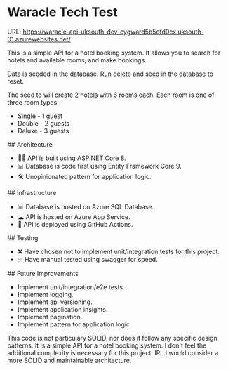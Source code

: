 # Waracle Tech Test

URL: https://waracle-api-uksouth-dev-cygward5b5efd0cx.uksouth-01.azurewebsites.net/

This is a simple API for a hotel booking system. It allows you to search for hotels and available rooms, and make bookings.

Data is seeded in the database. Run delete and seed in the database to reset.

The seed to will create 2 hotels with 6 rooms each. Each room is one of three room types:

- Single - 1 guest
- Double - 2 guests
- Deluxe - 3 guests

## Architecture 

- 🧑‍💻 API is built using ASP.NET Core 8.
- 📊 Database is code first using Entity Framework Core 9.
- 🛠️ Unopinionated pattern for application logic. 

## Infrastructure

- 📊 Database is hosted on Azure SQL Database.
- ☁ API is hosted on Azure App Service.
- 🏃 API is deployed using GitHub Actions.

## Testing

- ❌ Have chosen not to implement unit/integration tests for this project.
- ✅ Have manual tested using swagger for speed. 

## Future Improvements

- Implement unit/integration/e2e tests.
- Implement logging.
- Implement api versioning.
- Implement application insights.
- Implement pagination.
- Implement pattern for application logic

This code is not particulary SOLID, nor does it follow any specific design patterns. It is a simple API for a hotel booking system. I don't feel the additional complexity is necessary for this project. IRL I would consider a more SOLID and maintainable architecture.





